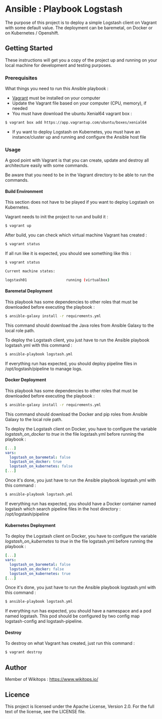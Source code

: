 # Ansible : Playbook Logstash

The purpose of this project is to deploy a simple Logstash client on Vagrant with some default value. The deployment can be baremetal, on Docker or on Kubernetes / Openshift.

## Getting Started

These instructions will get you a copy of the project up and running on your local machine for development and testing purposes.

### Prerequisites

What things you need to run this Ansible playbook :

*   [Vagrant](https://www.vagrantup.com/docs/installation/) must be installed on your computer
*   Update the Vagrant file based on your computer (CPU, memory), if needed
*   You must have download the ubuntu Xenial64 vagrant box :

```bash
$ vagrant box add https://app.vagrantup.com/ubuntu/boxes/xenial64
```
*   If yu want to deploy Logstash on Kubernetes, you must have an instance/cluster up and running and configure the Ansible host file

### Usage

A good point with Vagrant is that you can create, update and destroy all architecture easily with some commands.

Be aware that you need to be in the Vagrant directory to be able to run the commands.

#### Build Environment

This section does not have to be played if you want to deploy Logstash on Kubernetes.

Vagrant needs to init the project to run and build it :

```bash
$ vagrant up
```

After build, you can check which virtual machine Vagrant has created :

```bash
$ vagrant status
```

If all run like it is expected, you should see something like this :

```bash
$ vagrant status

Current machine states:

logstash01                  running (virtualbox)
```

#### Baremetal Deployment

This playbook has some dependencies to other roles that must be downloaded before executing the playbook :

```bash
$ ansible-galaxy install -r requirements.yml
```

This command should download the Java roles from Ansible Galaxy to the local role path.

To deploy the Logstash client, you just have to run the Ansible playbook logstash.yml with this command :

```bash
$ ansible-playbook logstash.yml
```

If everything run has expected, you should deploy pipeline files in /opt/logstash/pipeline to manage logs.

#### Docker Deployment

This playbook has some dependencies to other roles that must be downloaded before executing the playbook :

```bash
$ ansible-galaxy install -r requirements.yml
```

This command should download the Docker and pip roles from Ansible Galaxy to the local role path.

To deploy the Logstash client on Docker, you have to configure the variable *logstash_on_docker* to *true* in the file logstash.yml before running the playbook :

```yaml
[...]
vars:
  logstash_on_baremetal: false
  logstash_on_docker: true
  logstash_on_kubernetes: false
[...]
```

Once it's done, you just have to run the Ansible playbook logstash.yml with this command :

```bash
$ ansible-playbook logstash.yml
```

If everything run has expected, you should have a Docker container named logstash which search pipeline files in the host directory : /opt/logstash/pipeline

#### Kubernetes Deployment

To deploy the Logstash client on Docker, you have to configure the variable *logstash_on_kubernetes* to *true* in the file logstash.yml before running the playbook :

```yaml
[...]
vars:
  logstash_on_baremetal: false
  logstash_on_docker: false
  logstash_on_kubernetes: true
[...]
```

Once it's done, you just have to run the Ansible playbook logstash.yml with this command :

```bash
$ ansible-playbook logstash.yml
```

If everything run has expected, you should have a namespace and a pod named logstash. This pod should be configured by two config map logstash-config and logstash-pipeline.

#### Destroy

To destroy on what Vagrant has created, just run this command :

```bash
$ vagrant destroy
```

## Author

Member of Wikitops : https://www.wikitops.io/

## Licence

This project is licensed under the Apache License, Version 2.0. For the full text of the license, see the LICENSE file.

